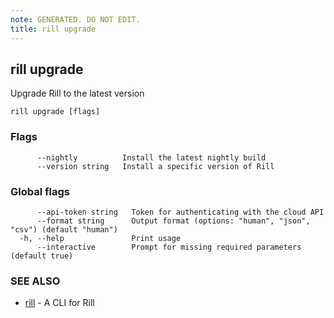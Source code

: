```yaml
---
note: GENERATED. DO NOT EDIT.
title: rill upgrade
---
```

## rill upgrade

Upgrade Rill to the latest version

```
rill upgrade [flags]
```

### Flags

```
      --nightly          Install the latest nightly build
      --version string   Install a specific version of Rill
```

### Global flags

```
      --api-token string   Token for authenticating with the cloud API
      --format string      Output format (options: "human", "json", "csv") (default "human")
  -h, --help               Print usage
      --interactive        Prompt for missing required parameters (default true)
```

### SEE ALSO

* [rill](cli.md)	 - A CLI for Rill

